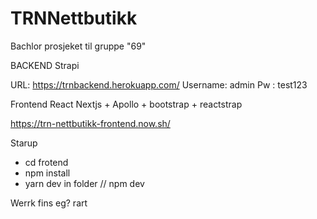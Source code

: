 # TRNNettbutikk

Bachlor prosjeket til gruppe "69"

BACKEND Strapi

URL: https://trnbackend.herokuapp.com/
Username: admin
Pw : test123



Frontend React Nextjs + Apollo + bootstrap + reactstrap

https://trn-nettbutikk-frontend.now.sh/

Starup

- cd frotend
- npm install
- yarn dev in folder // npm dev


Werrk fins eg? rart